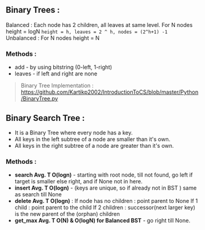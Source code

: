 
##  Binary Trees :
Balanced : Each node has 2 children, all leaves at same level. 
For N nodes height = logN
`height = h, leaves = 2 ^ h, nodes = (2^h+1) -1 `
Unbalanced : For N nodes height = N

### Methods :
- add - by using bitstring (0-left, 1-right)
- leaves - if left and right are none
> Binary Tree Implementation : https://github.com/Kartikp2002/IntroductionToCS/blob/master/Python/BinaryTree.py

## Binary Search Tree :
- It is a Binary Tree where every node has a key.
- All keys in the left subtree of a node are smaller than it's own.
- All keys in the right subtree of a node are greater than it's own.
### Methods :
- **search Avg. T O(logn)** - starting with root node, till not found, go left if target is smaller else right, and if None not in here. 
- **insert  Avg. T O(logn)** - (keys are unique, so if already not in BST ) same as search till None
- **delete Avg. T O(logn)**  :
	If node has no children : point parent to None
	If 1 child : point parent to the child
	If 2 children : successor(next larger key) is the new parent of the (orphan) children
- **get_max Avg. T O(N) & O(logN) for Balanced BST** - go right till None.
